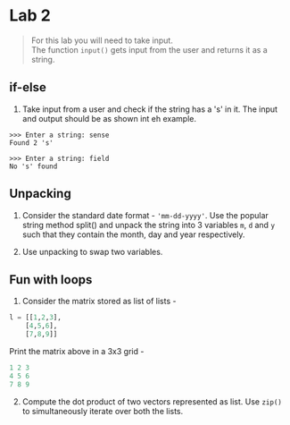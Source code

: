 # Lab 2

> For this lab you will need to take input. <br>
> The function `input()` gets input from the user and returns it as a string.

## if-else
1. Take input from a user and check if the string has a 's' in it. The input and output should be as shown int eh example.
```
>>> Enter a string: sense
Found 2 's'
```
```
>>> Enter a string: field
No 's' found
```

## Unpacking

1. Consider the standard date format - `'mm-dd-yyyy'`. Use the popular string method split() and unpack the string into 3 variables `m`, `d` and `y` such that they contain the month, day and year respectively.

2. Use unpacking to swap two variables.

## Fun with loops

1. Consider the matrix stored as list of lists -
```python
l = [[1,2,3],
    [4,5,6],
    [7,8,9]]
```
Print the matrix above in a 3x3 grid -
```python
1 2 3
4 5 6
7 8 9
```

2. Compute the dot product of two vectors represented as list. Use `zip()` to simultaneously iterate over both the lists.
